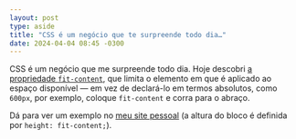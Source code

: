 ```yaml
---
layout: post
type: aside
title: "CSS é um negócio que te surpreende todo dia…"
date: 2024-04-04 08:45 -0300
---
```

CSS é um negócio que me surpreende todo dia. Hoje descobri [a propriedade `fit-content`](https://developer.mozilla.org/en-US/docs/Web/CSS/fit-content), que limita o elemento em que é aplicado ao espaço disponível — em vez de declará-lo em termos absolutos, como `600px`, por exemplo, coloque `fit-content` e corra para o abraço.

Dá para ver um exemplo no [meu site pessoal](https://rodrigo.ghed.in/) (a altura do bloco é definida por `height: fit-content;`).